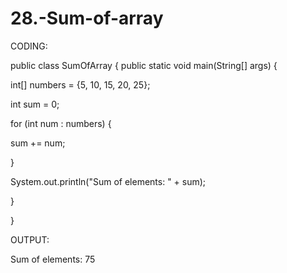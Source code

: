 # 28.-Sum-of-array
CODING:

public class SumOfArray {
public static void main(String[] args) {

int[] numbers = {5, 10, 15, 20, 25};

int sum = 0;

for (int num : numbers) {

sum += num;

}

System.out.println("Sum of elements: " + sum);

}

}

OUTPUT:

Sum of elements: 75

